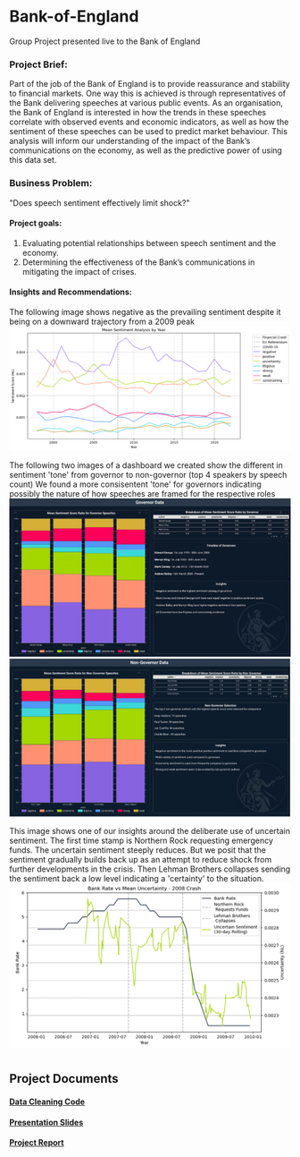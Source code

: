 # Bank-of-England
Group Project presented live to the Bank of England

### **Project Brief:**
Part of the job of the Bank of England is to provide reassurance and stability to financial markets. One way this is achieved is through representatives of the Bank delivering speeches at various public events. As an organisation, the Bank of England is interested in how the trends in these speeches correlate with observed events and economic indicators, as well as how the sentiment of these speeches can be used to
predict market behaviour. This analysis will inform our understanding of the impact of the Bank’s communications on the economy, as well as the predictive power of using this data set.

### **Business Problem:** 
"Does speech sentiment effectively limit shock?"

#### Project goals:
1. Evaluating potential relationships between speech sentiment and the economy.
2. Determining the effectiveness of the Bank’s communications in mitigating the impact of crises.

#### **Insights and Recommendations:**
The following image shows negative as the prevailing sentiment despite it being on a downward trajectory from a 2009 peak
![Mean sentiment](https://github.com/JonathanMinto/Bank-of-England/blob/main/mean_sentiment.png) 

The following two images of a dashboard we created show the different in sentiment 'tone' from governor to non-governor (top 4 speakers by speech count)
We found a more consisentent 'tone' for governors indicating possibly the nature of how speeches are framed for the respective roles
![Governnor sentiment profiles](https://github.com/JonathanMinto/Bank-of-England/blob/main/Dashboard%20BOE.png)
![Non-governror sentiment profiles](https://github.com/JonathanMinto/Bank-of-England/blob/main/Dashboard%20BOE%20NG.png)

This image shows one of our insights around the deliberate use of uncertain sentiment. The first time stamp is Northern Rock requesting emergency funds. The uncertain sentiment steeply reduces. But we posit that the sentiment gradually builds back up as an attempt to reduce shock from further developments in the crisis. Then Lehman Brothers collapses sending the sentiment back a low level indicating a 'certainty' to the situation.
![sentiment deployement](https://github.com/JonathanMinto/Bank-of-England/blob/main/BR%20vs%20Uncertainty%20BOE.png)

#
## **Project Documents**
#### [**Data Cleaning Code**](https://github.com/JonathanMinto/Bank-of-England/blob/main/Data_Cleaning_and_Preparation.ipynb)

#### [**Presentation Slides**](https://github.com/JonathanMinto/Bank-of-England/blob/main/Team10_LSE_EP_Assignment3_presentation_slides.pdf)

#### [**Project Report**](https://github.com/JonathanMinto/Bank-of-England/blob/main/Team10_LSE_EP_Assignment3_report.pdf)


